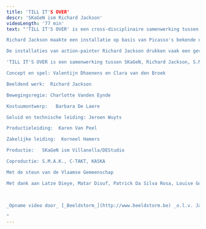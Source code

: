 ```yaml
---
title: 'TILL IT'S OVER'
descr: 'SKaGeN ism Richard Jackson'
videoLength: '77 min'
text: "'TILL IT'S OVER' is een cross-disciplinaire samenwerking tussen SKaGeN en de Amerikaanse schilder en beeldend kunstenaar Richard Jackson, rond de thema's burgeroorlog, tederheid en wraak.

Richard Jackson maakte een installatie op basis van Picasso's bekende oorlogsschilderij Guernica. Acteurs Valentijn Dhaenens en Clara van den Broek creëren een theatrale performance op basis van hetzelfde thema. Hoe gaan twee mensen om met de gevolgen van extreem geweld, en wat is de blijvende impact wanneer de tijd zijn werk heeft gedaan? Kan geweld ons dichter bij elkaar brengen? Dringen we dieper in elkaar door en raken we verbonden ondanks of zelfs door het geweld dat we elkaar aandoen? Creëert geweld intimiteit?

De installaties van action-painter Richard Jackson drukken vaak een gevolg uit: wat blijft zichtbaar achter na een krachtige fysieke actie? Dhaenens en van den Broek laten zich als performers aantasten door het werk van Jackson en verhouden zich tot de context die hij creëert.

'TILL IT'S OVER is een samenwerking tussen SKaGeN, Richard Jackson, S.M.A.K. Gent, C-Mine Genk, de Koninklijke Academie voor Schone Kunsten Antwerpen en DE Studio / Villanella.

Concept en spel: Valentijn Dhaenens en Clara van den Broek

Beeldend werk:  Richard Jackson

Bewegingsregie: Charlotte Vanden Eynde

Kostuumontwerp:   Barbara De Laere

Geluid en technische leiding: Jeroen Wuyts

Productieleiding:  Karen Van Peel

Zakelijke leiding:  Korneel Hamers

Productie:   SKaGeN ism Villanella/DEStudio

Coproductie: S.M.A.K., C-TAKT, KASKA

Met de steun van de Vlaamse Gemeenschap

Met dank aan Latze Dieye, Matar Diouf, Patrick Da Silva Rosa, Louise Goegebeur, Joris Goorden, crew Villanella

‍

_Opname video door_ [_Beeldstorm_](http://www.beeldstorm.be) _o.l.v. Jan Bosteels_  

‍"
---
```


